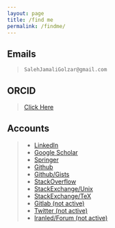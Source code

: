 ```yaml
---
layout: page
title: /find me
permalink: /findme/
---
```


## Emails
> `SalehJamaliGolzar@gmail.com`

## ORCID
> [Click Here](https://orcid.org/0009-0003-1905-1537)

## Accounts
>* [LinkedIn](https://linkedin.com/in/saleh-jamali-golzar-929b8b51)
>* [Google Scholar](https://scholar.google.com/citations?user=cYpKeoIAAAAJ&hl=en&authuser=1)
>* [Springer](https://link.springer.com/search?dc.creator=Saleh%20Jamali%20Golzar)
>* [Github](https://github.com/salehjg)
>* [Github/Gists](https://gist.github.com/salehjg)
>* [StackOverflow](https://stackoverflow.com/users/8296604/salehjg)
>* [StackExchange/Unix](https://unix.stackexchange.com/users/245581/salehjg)
>* [StackExchange/TeX](https://tex.stackexchange.com/users/219659/salehjg)
>* [Gitlab (not active)](https://gitlab.com/salehjg)
>* [Twitter (not active)](https://twitter.com/salehjg1994)
>* [Iranled/Forum (not active)](https://www.iranled.com/forum/user-33654.html)

